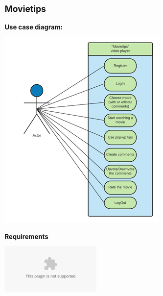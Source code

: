 # Movietips

## Use case diagram:
![Use case diagram](https://github.com/Programming-Engineering-Pmi-33/Movietips/blob/master/diagram.png)
## Requirements
![Download requirements](https://github.com/Programming-Engineering-Pmi-33/Movietips/blob/master/Requirements.docx)


